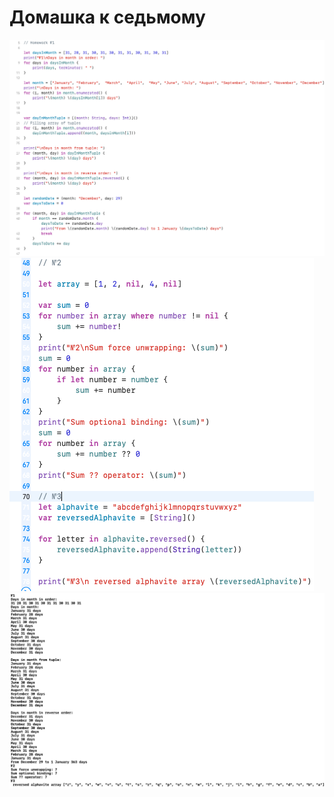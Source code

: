 # Домашка к седьмому

![Screeen](https://github.com/jykaswift/Skutarenko/blob/master/Lesson%207%20Arrays/Снимок%20экрана%202023-08-17%20в%2021.14.02.png?raw=true)
![Screeen](https://github.com/jykaswift/Skutarenko/blob/master/Lesson%207%20Arrays/Снимок%20экрана%202023-08-17%20в%2021.14.59.png?raw=true)
![Screeen](https://github.com/jykaswift/Skutarenko/blob/master/Lesson%207%20Arrays/Снимок%20экрана%202023-08-17%20в%2021.15.23.png?raw=true)

